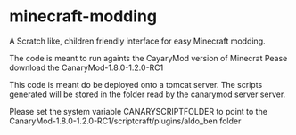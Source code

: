 # minecraft-modding
A Scratch like, children friendly interface for easy Minecraft modding.

The code is meant to run againts the CayaryMod version of Minecrat
Pease download the CanaryMod-1.8.0-1.2.0-RC1

This code is meant do be deployed onto a tomcat server.
The scripts generated will be stored in the folder read by the canarymod server server.

Please set the system variable CANARYSCRIPTFOLDER to point to the 
CanaryMod-1.8.0-1.2.0-RC1/scriptcraft/plugins/aldo_ben folder
